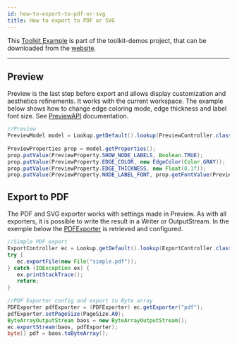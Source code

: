 ```yaml
---
id: how-to-export-to-pdf-or-svg
title: How to export to PDF or SVG
---
```


This [Toolkit Example](/Toolkit/how-to-build-the-toolkit) is part of the toolkit-demos project, that can be downloaded from the [website](http://gephi.org/toolkit).

***

## Preview

Preview is the last step before export and allows display customization and aesthetics refinements. It works with the current workspace. The example below shows how to change edge coloring mode, edge thickness and label font size. See [PreviewAPI](http://gephi.org/docs/api/org/gephi/preview/api/package-summary.html) documentation.

```java
//Preview
PreviewModel model = Lookup.getDefault().lookup(PreviewController.class).getModel();
 
PreviewProperties prop = model.getProperties();
prop.putValue(PreviewProperty.SHOW_NODE_LABELS, Boolean.TRUE);
prop.putValue(PreviewProperty.EDGE_COLOR, new EdgeColor(Color.GRAY));
prop.putValue(PreviewProperty.EDGE_THICKNESS, new Float(0.1f));
prop.putValue(PreviewProperty.NODE_LABEL_FONT, prop.getFontValue(PreviewProperty.NODE_LABEL_FONT).deriveFont(8));
```

## Export to PDF

The PDF and SVG exporter works with settings made in Preview. As with all exporters, it is possible to write the result in a Writer or OutputStream. In the exemple below the [PDFExporter](http://gephi.org/docs/toolkit/org/gephi/io/exporter/preview/PDFExporter.html) is retrieved and configured.

```java
//Simple PDF export
ExportController ec = Lookup.getDefault().lookup(ExportController.class);
try {
   ec.exportFile(new File("simple.pdf"));
} catch (IOException ex) {
   ex.printStackTrace();
   return;
}
 
//PDF Exporter config and export to Byte array
PDFExporter pdfExporter = (PDFExporter) ec.getExporter("pdf");
pdfExporter.setPageSize(PageSize.A0);
ByteArrayOutputStream baos = new ByteArrayOutputStream();
ec.exportStream(baos, pdfExporter);
byte[] pdf = baos.toByteArray();
```